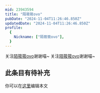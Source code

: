 ```yaml
---
mid: 23943594
title: "陌筱筱ovo"
pubDate: "2024-11-04T11:26:46.850Z"
updatedDate: "2024-11-04T11:26:46.850Z"
profile:
  {
    Nickname: ["陌筱筱ovo"],
  }
---
```


关注[陌筱筱ovo](https://space.bilibili.com/23943594)谢谢喵~ 关注[陌筱筱ovo](https://space.bilibili.com/23943594)谢谢喵~

## 此条目有待补充
你可以在[这里](https://github.com/Yuhanawa/VTuber.ICU/edit/master/src/content/v/陌筱筱ovo/index.md)编辑本文

